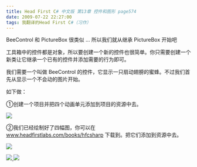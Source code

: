 ```yaml
---
title: Head First C# 中文版 第13章 控件和图形 page574
date: 2009-07-22 22:27:00
tags: 我翻译的Head First C#（习作）
---
```

BeeControl  和  PictureBox  很类似  ...  所以我们就从继承  PictureBox  开始吧

  

工具箱中的控件都是对象，所以要创建一个新的控件也很简单。你只需要创建一个新类让它继承一个已有的控件并添加需要的行为即可。

  

我们需要一个叫做  BeeControl  的控件，它显示一只扇动翅膀的蜜蜂。不过我们首先从显示一个不会动的图片开始。

  

如下做：

  

①创建一个项目并把四个动画单元添加到项目的资源中去。

  

![](https://p-blog.csdn.net/images/p_blog_csdn_net/cuipengfei1/EntryImages/20090722/2009-07-22_22-19-42.jpg)

②我们已经绘制好了四幅图，你可以在  www.headfirstlabs.com/books/hfcsharp  下载到。把它们添加到资源中去。

  

![](https://p-blog.csdn.net/images/p_blog_csdn_net/cuipengfei1/EntryImages/20090722/2009-07-22_22-24-56.jpg)



[ ![](https://profile.csdnimg.cn/5/2/5/3_cuipengfei1)
![](https://g.csdnimg.cn/static/user-reg-year/1x/11.png)
](https://blog.csdn.net/cuipengfei1)





